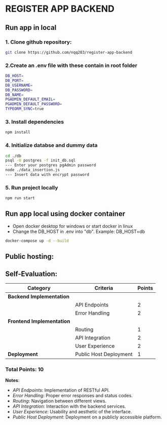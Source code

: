 # REGISTER APP BACKEND

## Run app in local
### 1. Clone github repository:
```bash
git clone https://github.com/nqq203/register-app-backend
```

### 2.Create an .env file with these contain in root folder
```bash
DB_HOST=
DB_PORT=
DB_USERNAME=
DB_PASSWORD=
DB_NAME=
PGADMIN_DEFAULT_EMAIL=
PGADMIN_DEFAULT_PASSWORD=
TYPEORM_SYNC=true
```

### 3. Install dependencies
```bash
npm install
```

### 4. Initialize databse and dummy data
```bash
cd ./db
psql -U postgres -f init_db.sql
--- Enter your postgres pgAdmin password
node ./data_insertion.js
--- Insert data with encrypt password
```

### 5. Run project locally 
```bash
npm run start
```

## Run app local using docker container
- Open docker desktop for windows or start docker in linux
- Change the DB_HOST in .env into "db". Example: DB_HOST=db
```bash
docker-compose up -d --build
```

## Public hosting:


## Self-Evaluation: 
| Category              | Criteria             | Points |
|-----------------------|----------------------|--------|
| **Backend Implementation** |                      |        |
|                       | API Endpoints        | 2      |
|                       | Error Handling       | 2      |
| **Frontend Implementation** |                     |        |
|                       | Routing              | 1      |
|                       | API Integration      | 2      |
|                       | User Experience      | 2      |
| **Deployment**          | Public Host Deployment | 1      |

### Total Points: 10

**Notes**:
- *API Endpoints*: Implementation of RESTful API.
- *Error Handling*: Proper error responses and status codes.
- *Routing*: Navigation between different views.
- *API Integration*: Interaction with the backend services.
- *User Experience*: Usability and aesthetic of the interface.
- *Public Host Deployment*: Deployment on a publicly accessible platform.
